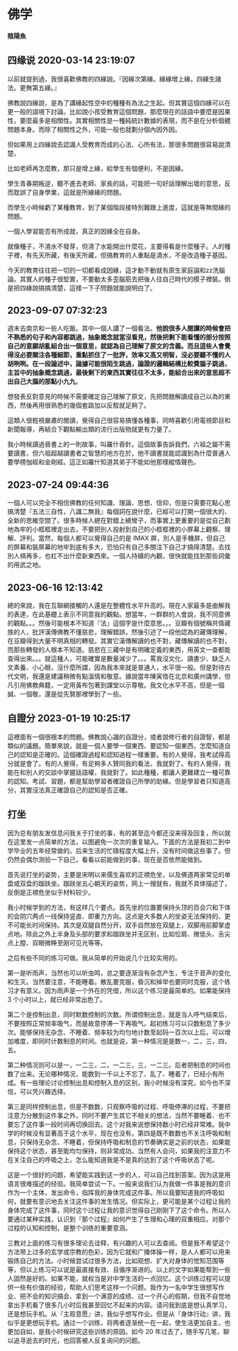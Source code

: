 # 佛学

#### 陰陽魚

## 四缘说 2020-03-14 23:19:07

 以前就提到過，我很喜歡佛教的四緣說。『因緣次第緣。緣緣增上緣。四緣生諸法。更無第五緣。』
 
 佛教說四緣說，是為了講緣起性空中的種種有為法之生起。但其實這個四緣可以在更一般的語境下討論。比如說小孩受教育這個問題，那麼現在的話語中要麼是因果性，要麼最多是相關性。其實相關性是一種純統計數據的表現，而不是在分析個體問題本身。而除了相關性之外，可能一般也就劃分個內因外因。
 
 但如果用上四緣說去認識人受教育而成的心法、心所有法，那很多問題很容易說清楚。
 
 比如老師再怎麼教，那只是增上緣，給學生有個便利，不是因緣。
 
 學生青春期叛逆，聽不進去老師、家長的話，可能把一句好話理解出壞的意思，反而耽誤了自身學業，這就是所緣緣的問題。
 
 而學生小時候虧了某種教育，到了某個階段接特別難跟上進度，這就是等無間緣的問題。
 
 一個人學習能否有所成就，真正的因緣全在自身。
 
 就像種子，不澆水不發芽，但澆了水能開出什麼花，主要得看是什麼種子。人的種子裡，有先天所藏，有後天所藏，但搞教育的人重點是澆水，不是改造種子基因。
 
 今天的教育往往把一切的一切都看成因緣，這才動不動就有原生家庭論和zz洗腦論。其實人的種子很堅實，不要動太多歪腦筋去把後人往自己時代的模子裡裝。倒是把四緣說搞搞清楚，這樣一下子問題就能說明白了。

## 2023-09-07 07:32:23

週末去南京和一些人吃飯。其中一個人講了一個看法。**他說很多人閱讀的時候會把不熟悉的句子和內容都跳過，抽象概念就當沒看見，然後把剩下能看懂的部分按照自己的意願胡亂組合出一個意思，就認為自己理解了原文的含義。而且這些人會覺得沒必要關注各種細節，重點抓住了一批評，效率又高又明智，沒必要聽不懂的人胡咧咧。在一段論述中，論據可能很陌生跳過，論證的邏輯結構比較費腦子跳過，主旨中的抽象概念跳過，最後剩下的東西其實往往不太多，能組合出來的意思超不出自己大腦的那點小九九**。

想發表反對意見的時候不需要確定自己理解了原文，先把問題解讀成自己以為的東西，然後再用很熟悉的幾個套路加以反駁就足夠了。

這類人很輕視嚴肅的閱讀，覺得自己很容易搞懂各種事，同時喜歡引用電視節目和新聞報導，再結合下觀點輸出類的流行出版物就更有力量了。

我小時候讀過晉書上的一則故事，叫羅什吞針。這個故事告訴我們，六祖之屬不需要讀書，但六祖超越讀書者之智慧的地方在於，他不讀書就能認識到為什麼普通人要學楞伽經和金剛經。這正如羅什知道其弟子不能如他那樣縱情聲色。

## 2023-07-24 09:44:36

一個人可以完全不相信佛教的任何知識、理論、思想、信仰，但是只需要花點心思搞清楚『五法三自性，八識二無我』每個詞在說什麼，已經可以打開一個很大的、全新的思維空間了。很多時候人總在對錯上繞彎子，而事實上更重要的是從自己劃地為牢的小框框裡走出去，不要把別人投射到自己的小框框裡的小屏幕上觀察、理解、評判。當然，每個人都可以覺得自己的是 IMAX 屏，別人是手機屏，但自己的屏幕和裝屏幕的地牢到底有多大，恐怕只有自己多關注下自己才搞得清楚。去找別人槓再多，也杠不出什麼新東西來。一個人持續的內觀，很快就能找到那些詞彙的用武之地。

## 2023-06-16 12:13:42

總的來說，我在互聯網接觸的人還是在整體性水平升高的。現在人家最多是曲解我的表達，在此基礎上表示不同意我的觀點。想當年，一群群的人會說，我不同意佛的觀點。。。然後可能根本不知道『法』這個字是什麼意思。。。豆瓣有個號稱共情藏族的人，批評漢傳佛教不懂慈悲，理解錯誤，然後引述了一段他認為的藏傳理解，在豆瓣得到大量不明真相的轉發。其實它漢傳解讀的也不對，藏傳解讀的也不對，而那些轉發的人根本不知道。慈悲在三藏中是有明確定義的東西，用英文一查都能查得出來。。。就這種人，可能確實是數量減少了。。。罵我沒文化、讀書少、缺乏人文素養、小心眼，沒什麼所謂，因為我本來就是普通人，水平很一般。但是對待古代文明，我還是建議稍微有點溫情和敬意。據說當年陳寅恪在北京和廣州講學，但凡引用佛教典籍，一定用黃布包著到課堂以示尊敬。我文化水平不高，但是一個誠、一個敬，還是從先賢那裡學到了一些。

## 自證分 2023-01-19 10:25:17

 這裡面有一個很根本的問題。佛教說心識的自證分，或者說修行者的自證智，都是類似的議題。簡單來說，就是一個人要學一個東西、要認知一個東西，怎麼知道自己的認知是正確的。這個確證過程和認知過程一樣重要。有的人覺得，我考試得高分就是會了。有的人覺得，有足夠多人贊同我的看法，我就對了。有的人覺得，我能在和別人的交談中掌握話語權，我就對了。如此種種，都讓人更難建立一種可靠的認知。考試、習題，都是幫助學習者確證自己所學的助緣。但是學習者只知道高分，其實沒法真正確證自己的認知是否正確。

 ## 打坐 

  因为总有朋友发信息问我关于打坐的事，有的甚至迄今都还没来得及回复，所以就在这里发一点简单的方法，以图避免一次次的重复输入。下面的方法是我初二到中学毕业的五年经常做的。后来生活的忙碌程度大幅上升，没有时间做这些事了。但仍然会偶尔测验一下自己，看看以前能做到的事，现在是否依然能做到。
  
  首先说打坐的姿势，主要是宋明以来儒生喜欢的正襟危坐，以及佛道两家常见的单盘或双盘的跏趺坐。跏趺坐五心朝天的姿势，网上一搜就有，我就不具体描述了，反倒是正襟危坐似乎材料较少。
  
  我小时候学到的方法，有这样几个要点。首先坐的位置要保持头顶的百会穴和下体的会阴穴两点一线保持竖直、即重力方向。这点是大多数人的坐姿无法保持的、更不可能长时间保持。其次是双腿自然分开，双手自然放在双腿上，双脚用前脚掌虚点地。除此之外上半身及头部的要求和跏趺坐并无区别，比如忪肩、微低头、舌尖点上膛、双眼微睁至刚可见光等等。
  
  之后有些不同的练习可做。我从简单的开始说几个比较实用的。
  
  第一是听雨声，当然也可以听虫鸣，总之要逐渐没有杂念产生，专注于音声的变化和生灭。当然要注意，不能睡着。散乱要克服，昏沉和掉举也要同时克服，这个练习才有意义。因为雨声是一个外在的凭借，所以这个练习是最简单的。如果能保持 3 个小时以上，就已经非常出色了。
  
  第二个是控制出息，同时默数控制的次数。所谓控制出息，就是当人呼气结束后，不要按照正常频率吸气，而是故意停滞一下再吸气。起初练习可以只数制息了多少次。能够保持无杂念、不睡着、频率较为均匀地计数至起码一百次以上后，可以增加难度，即同时计数制息的时间。也就是说，第一种情况是是数一，二，三，四，五。
  
  第二种情况则可以是一，一二三，二，一二三，三，一二三。后者把制息的时间也数了出来。无论哪种情况，能数到一千以上不忘了、乱了、睡着了，已经小有所成。有一些理论讨论控制出息和控制入息的区别，我小时候没有深究，如今也不深信，可以凭兴趣选择。
  
  第三是同样控制出息，但是不数数，只观察呼吸的过程、呼吸停滞的过程，不要把注意力分散到这件事之外，同时不要产生其它不相关的想法，当然不要睡着、也不要忘了这件事一段时间再切换回去。这个对我来说想保持数小时已经非常难。我中学的时候没有显著高于这个水平，现在也没有。第四是既不数数也不关注呼吸和制息，只保持无杂念、不睡着，但保持呼吸和制息的节奏确实是之前的状态，如果能保持这个状态，甚至能均匀保持，则非常成功。当然有人会问，如果我的注意力不在关注自己的呼吸之上，怎么能知道我是不是真的达到了这个呼吸状态了呢。
  
  这是一个很好的问题，希望能实践到这一步的人，可以自己找到答案。因为这是用语言很难描述的经验。我简单尝试一下。一般来说我们认为我做一件事是我的意识作为一个主体，发出命令，指挥我的身体完成这件事。所以我要知道我的呼吸如何，就要有意识地去关注这件事的发生情况。但实际上，更可能是某个过程让我的身体完成了这件事，同时这个过程让我的意识觉得自己刚刚下了这个命令。所以人要通过某种实践，认识到『那个过程』如何产生了生理和心理的双重相应。对那个过程的认知和控制，是整个训练的重要意涵。
  
  三教对上面的练习有很多理论去诠释，有兴趣的人可以去查阅。但是我不希望这个方法带上过多的玄学或宗教的色彩，因为它就和广播体操一样，是人人都可以用来锻炼自己的方法。小时候尝试过很多方法，比如观想、扩大对身体的觉知范围等等，但以上练习可以说是最直接有效、且循序渐进的。以上的文字如果能帮到一些人固然是好的。如果不能，就权当是对中学生活的一点回忆。这个训练过程可以提供一些有价值的经验，帮助人们思考这样一个问题。我作为一名中学生很想写作业、把不会的知识搞会、拿到一个满意的成绩、过一个开心的假期，但我不自觉地拿出手机看了很多几小时后我甚至回忆不起来的内容。请问我到底是想认真学习，还是想玩手机。从『主观意愿』讲，我似乎想写作业。但是从『身体行动』讲，我似乎是更想玩手机。通过一个训练，将两者逐渐统一在一起，使生活更加自主，也更加自如，是我小时候研究这些训练的原因。如今 20 年过去了，随手写几笔，聊以追寻逝去的时光，也回答被人反复询问的问题。 